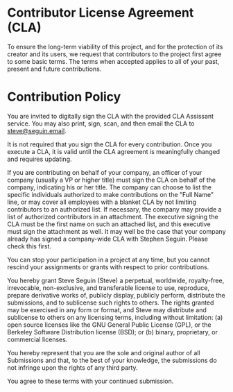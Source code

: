 # Contributor License Agreement (CLA)

To ensure the long-term viability of this project, and for the protection of its creator and its users, we request that contributors to the project first agree to some basic terms. The terms when accepted applies to all of your past, present and future contributions.

# Contribution Policy

You are invited to digitally sign the CLA with the provided CLA Assissant service. You may also print, sign, scan, and then email the CLA to steve@seguin.email.

It is not required that you sign the CLA for every contribution. Once you execute a CLA, it is valid until the CLA agreement is meaningfully changed and requires updating.

If you are contributing on behalf of your company, an officer of your company (usually a VP or higher title) must sign the CLA on behalf of the company, indicating his or her title. The company can choose to list the specific individuals authorized to make contributions on the "Full Name" line, or may cover all employees with a blanket CLA by not limiting contributors to an authorized list. If necessary, the company may provide a list of authorized contributors in an attachment. The executive signing the CLA must be the first name on such an attached list, and this executive must sign the attachment as well. It may well be the case that your company already has signed a company-wide CLA with Stephen Seguin. Please check this first.

You can stop your participation in a project at any time, but you cannot rescind your assignments or grants with respect to prior contributions.

You hereby grant Steve Seguin (Steve) a perpetual, worldwide, royalty-free, irrevocable, non-exclusive, and transferable license to use, reproduce, prepare derivative works of, publicly display, publicly perform, distribute the submissions, and to sublicense such rights to others. The rights granted may be exercised in any form or format, and Steve may distribute and sublicense to others on any licensing terms, including without limitation: (a) open source licenses like the GNU General Public License (GPL), or the Berkeley Software Distribution license (BSD); or (b) binary, proprietary, or commercial licenses.

You hereby represent that you are the sole and original author of all Submissions and that, to the best of your knowledge, the submissions do not infringe upon the rights of any third party.

You agree to these terms with your continued submission.
